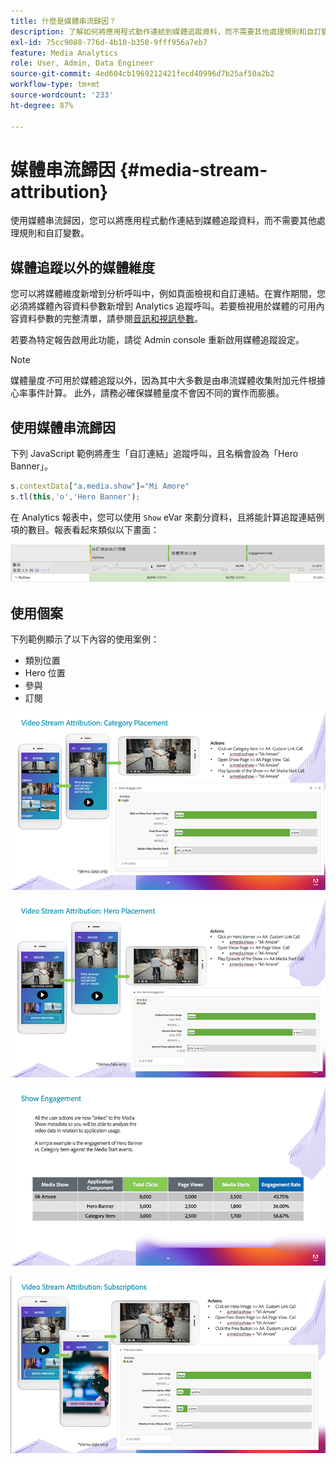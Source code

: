 ```yaml
---
title: 什麼是媒體串流歸因？
description: 了解如何將應用程式動作連結到媒體追蹤資料，而不需要其他處理規則和自訂變數。
exl-id: 75cc9088-776d-4b10-b358-9fff956a7eb7
feature: Media Analytics
role: User, Admin, Data Engineer
source-git-commit: 4ed604cb1969212421fecd40996d7b25af50a2b2
workflow-type: tm+mt
source-wordcount: '233'
ht-degree: 87%

---
```


# 媒體串流歸因 {#media-stream-attribution}

使用媒體串流歸因，您可以將應用程式動作連結到媒體追蹤資料，而不需要其他處理規則和自訂變數。

## 媒體追蹤以外的媒體維度

您可以將媒體維度新增到分析呼叫中，例如頁面檢視和自訂連結。在實作期間，您必須將媒體內容資料參數新增到 Analytics 追蹤呼叫。若要檢視用於媒體的可用內容資料參數的完整清單，請參閱[音訊和視訊參數](/help/implementation/variables/audio-video-parameters.md)。

若要為特定報告啟用此功能，請從 Admin console 重新啟用媒體追蹤設定。

>[!NOTE]
>
>媒體量度&#x200B;_不_&#x200B;可用於媒體追蹤以外，因為其中大多數是由串流媒體收集附加元件根據心率事件計算。 此外，請務必確保媒體量度不會因不同的實作而膨脹。

## 使用媒體串流歸因

下列 JavaScript 範例將產生「自訂連結」追蹤呼叫，且名稱會設為「Hero Banner」。

```javascript
s.contextData["a.media.show"]="Mi Amore"
s.tl(this,'o','Hero Banner');
```

在 Analytics 報表中，您可以使用 `Show` eVar 來劃分資料，且將能計算追蹤連結例項的數目。報表看起來類似以下畫面：

![](/assets/myShow-rpt-1.png)

## 使用個案

下列範例顯示了以下內容的使用案例：

* 類別位置
* Hero 位置
* 參與
* 訂閱

![](/assets/vid-stream-attr-category.png)

![](/assets/vid-stream-attr-hero.png)

![](/assets/show-engagement.png)

![](/assets/vid-stream-attr-subs.png)
